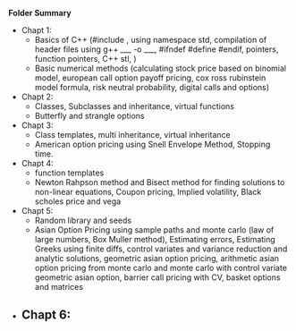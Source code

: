 **Folder Summary**
- Chapt 1: 
  - Basics of C++ (#include <iostream>, using namespace std, compilation of header files using g++ ___ -o ___, #ifndef #define #endif, pointers, function pointers, <vector> C++ stl, <cmath>)
  - Basic numerical methods (calculating stock price based on binomial model, european call option payoff pricing, cox ross rubinstein model formula, risk neutral probability, digital calls and options)
- Chapt 2:
  - Classes, Subclasses and inheritance, virtual functions
  - Butterfly and strangle options
- Chapt 3:
  - Class templates, multi inheritance, virtual inheritance
  - American option pricing using Snell Envelope Method, Stopping time.
- Chapt 4:
  - function templates
  - Newton Rahpson method and Bisect method for finding solutions to non-linear equations, Coupon pricing, Implied volatility, Black scholes price and vega
- Chapt 5:
  - Random library and seeds
  - Asian Option Pricing using sample paths and monte carlo (law of large numbers, Box Muller method), Estimating errors, Estimating Greeks using finite diffs, control variates and variance reduction and analytic solutions, geometric asian option pricing, arithmetic asian option pricing from monte carlo and monte carlo with control variate geometric asian option, barrier call pricing with CV, basket options and matrices
- Chapt 6:
  - 
